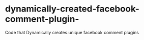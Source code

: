 # dynamically-created-facebook-comment-plugin-
Code that Dynamically creates unique facebook comment plugins

